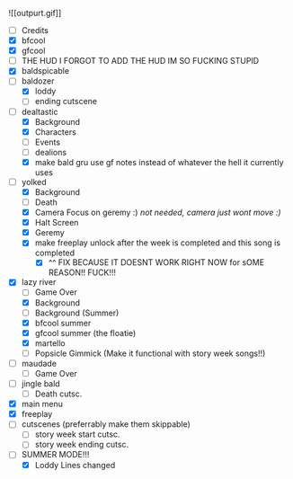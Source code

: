 ![[outpurt.gif]]
- [ ] Credits
- [x] bfcool
- [x] gfcool
- [ ] THE HUD I FORGOT TO ADD THE HUD IM SO FUCKING STUPID
- [x] baldspicable
- [ ] baldozer
	- [x] loddy
	- [ ] ending cutscene
- [ ] dealtastic
	- [x] Background
	- [x] Characters
	- [ ] Events
	- [ ] dealions
	- [x] make bald gru use gf notes instead of whatever the hell it currently uses
- [ ] yolked
	- [x] Background
	- [ ] Death
	- [x] Camera Focus on geremy :)
		*not needed, camera just wont move :)*
	- [x] Halt Screen
	- [x] Geremy
	- [x] make freeplay unlock after the week is completed and this song is completed
		- [x] ^^ FIX BECAUSE IT DOESNT WORK RIGHT NOW for sOME REASON!! FUCK!!!
- [x] lazy river
	- [ ] Game Over
	- [x] Background
	- [ ] Background (Summer)
	- [x] bfcool summer
	- [x] gfcool summer (the floatie)
	- [x] martello
	- [ ] Popsicle Gimmick (Make it functional with story week songs!!)
- [ ] maudade
	- [ ] Game Over
- [ ] jingle bald
	- [ ] Death cutsc.
- [x] main menu
- [x] freeplay
- [ ] cutscenes (preferrably make them skippable)
	- [ ] story week start cutsc.
	- [ ] story week ending cutsc.
- [ ] SUMMER MODE!!!
	- [x] Loddy Lines changed
